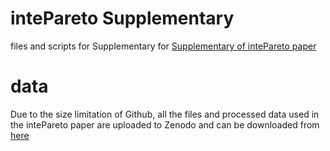 # intePareto Supplementary
files and scripts for Supplementary for [Supplementary of intePareto paper](https://bmcgenomics.biomedcentral.com/articles/10.1186/s12864-020-07205-6)

# data
Due to the size limitation of Github, all the files and processed data used in the intePareto paper are uploaded to Zenodo and can be downloaded from [here](https://zenodo.org/record/4473069)
